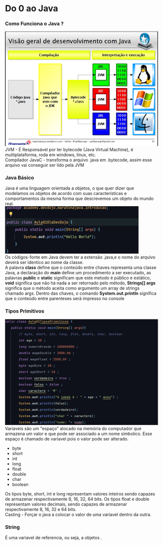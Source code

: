 # Do 0 ao Java
### Como Funciona o Java ?
![img.png](img.png)
JVM - É Responsável por ler bytecode (Java Virtual Machine), é multiplataforma, roda em windows, linux, etc.  
Compilador JavaC - transforma o arquivo .java em .bytecode, assim esse arquivo vai conseguir ser lido pela JVM  
### Java Básico
Java é uma linguagem orientada a objetos, o que quer dizer que modelamos os objetos de acordo com suas características
e comportamentos da mesma forma que descrevemos um objeto do mundo real.   
![img_1.png](img_1.png)  
Os códigos-fonte em Java devem ter a extensão .java,e o nome do arquivo deverá ser identico
ao nome da classe.  
A palavra **class** define que o conteúdo entre chaves representa uma classe Java, a declaração do
**main** define um procedimento a ser executado, as palavras **public** e **static** significam que este metodo é 
público e estático, **void** significa que não há nada a ser retornado pelo método, **Strings[]
args** significa que o método aceita como argumento um array de strings chamado args. Dentro das 
chaves, o comando **System.out.println** significa que o conteúdo entre parenteses será impresso no console  
### Tipos Primitivos
![img_4.png](img_4.png)
Variaveis são um "espaço" alocado na memória do computador que armazena um valor e que pode ser associado 
a um nome simbolico. Esse espaço é chamado de variavel pois o valor pode ser alterado. 
* byte
* short
* int
* long 
* float
* double 
* char
* boolean
    
Os tipos byte, short, int e long representam valores inteiros sendo capazes de armazenar
respectivamente 8, 16, 32, 64 bits. Os tipos float e double representam valores decimais,
sendo capazes de armazenar respectivamente 8, 16, 32 e 64 bits.  
Casting - Forçar o java a colocar o valor de uma variavel dentro da outra.  
### String 
É uma variavel de referencia, ou seja, a objetos .


